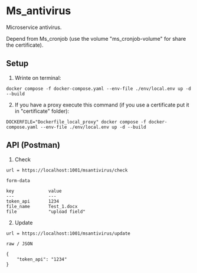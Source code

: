 # Ms_antivirus

Microservice antivirus.

Depend from Ms_cronjob (use the volume "ms_cronjob-volume" for share the certificate).

## Setup

1. Wrinte on terminal:

```
docker compose -f docker-compose.yaml --env-file ./env/local.env up -d --build
```

2. If you have a proxy execute this command (if you use a certificate put it in "certificate" folder):

```
DOCKERFILE="Dockerfile_local_proxy" docker compose -f docker-compose.yaml --env-file ./env/local.env up -d --build
```

## API (Postman)

1. Check

```
url = https://localhost:1001/msantivirus/check

form-data

key             value
---             ---
token_api       1234
file_name       Test_1.docx
file            "upload field"
```

2. Update

```
url = https://localhost:1001/msantivirus/update

raw / JSON

{
    "token_api": "1234"
}
```
